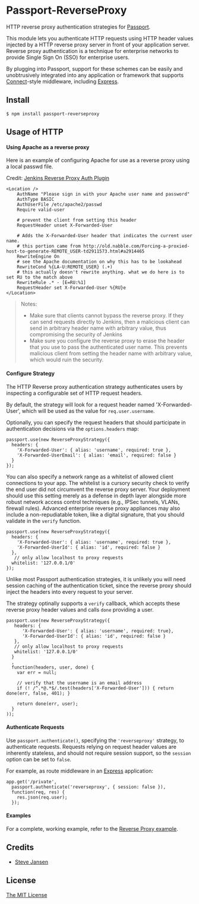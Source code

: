# Passport-ReverseProxy

HTTP reverse proxy authentication strategies for [Passport](https://github.com/jaredhanson/passport).

This module lets you authenticate HTTP requests using HTTP header values injected by a
HTTP reverse proxy server in front of your application server.  Reverse proxy authentication
is a technique for enterprise networks to provide Single Sign On (SSO) for enterprise users.

By plugging into Passport, support for these schemes can be easily and unobtrusively integrated into any
application or framework that supports [Connect](http://www.senchalabs.org/connect/)-style
middleware, including [Express](http://expressjs.com/).

## Install

    $ npm install passport-reverseproxy

## Usage of HTTP 

#### Using Apache as a reverse proxy

Here is an example of configuring Apache for use as a reverse proxy using a local passwd file.

Credit: [Jenkins Reverse Proxy Auth Plugin](https://wiki.jenkins-ci.org/display/JENKINS/Reverse+Proxy+Auth+Plugin)

    <Location />
        AuthName "Please sign in with your Apache user name and password"
        AuthType BASIC
        AuthUserFile /etc/apache2/passwd
        Require valid-user

        # prevent the client from setting this header
        RequestHeader unset X-Forwarded-User

        # Adds the X-Forwarded-User header that indicates the current user name.
        # this portion came from http://old.nabble.com/Forcing-a-proxied-host-to-generate-REMOTE_USER-td2911573.html#a2914465
        RewriteEngine On
        # see the Apache documentation on why this has to be lookahead
        RewriteCond %{LA-U:REMOTE_USER} (.+)
        # this actually doesn't rewrite anything. what we do here is to set RU to the match above
        RewriteRule .* - [E=RU:%1]
        RequestHeader set X-Forwarded-User %{RU}e
    </Location>

> Notes:
> * Make sure that clients cannot bypass the reverse proxy. If they can send requests directly to Jenkins, then a malicious client can send in arbitrary header name with arbitrary value, thus compromising the security of Jenkins
> * Make sure you configure the reverse proxy to erase the header that you use to pass the authenticated user name. This prevents malicious client from setting the header name with arbitrary value, which would ruin the security.


#### Configure Strategy

The HTTP Reverse proxy authentication strategy authenticates users by inspecting a
configurable set of HTTP request headers. 

By default, the strategy will look for a request header named 'X-Forwarded-User',
which will be used as the value for `req.user.username`.

Optionally, you can specify the request headers that should participate in 
authentication decisions via the `options.headers` map:

    passport.use(new ReverseProxyStrategy({
      headers: {
        'X-Forwarded-User': { alias: 'username', required: true },
        'X-Forwarded-UserEmail': { alias: 'email', required: false }
      }
    });

You can also specify a network range as a whitelist of allowed client
connections to your app.  The whitelist is a cursory security check
to verify the end user did not circumvent the reverse proxy server.
Your deployment should use this setting merely as a defense in depth
layer alongside more robust network access control techniques 
(e.g.,  IPSec tunnels, VLANs, firewall rules). Advanced enterprise
reverse proxy appliances may also include a non-repudiatable
token, like a digital signature, that you should validate
in the `verify` function.


    passport.use(new ReverseProxyStrategy({
      headers: {
        'X-Forwarded-User': { alias: 'username', required: true },
        'X-Forwarded-UserId': { alias: 'id', required: false }
      },
       // only allow localhost to proxy requests
      whitelist: '127.0.0.1/0'
    });
     

Unlike most Passport authentication strategies, it is unlikely you will need
session caching of the authentication ticket, since the reverse proxy should
inject the headers into every request to your server.

The strategy optinally supports a `verify` callback, which accepts these
reverse proxy header values and calls `done` providing a user.

    passport.use(new ReverseProxyStrategy({
       headers: { 
          'X-Forwarded-User': { alias: 'username', required: true},
          'X-Forwarded-UserId': { alias: 'id', required: false }
       },
       // only allow localhost to proxy requests
       whitelist: '127.0.0.1/0'
      }
      ,
      function(headers, user, done) {
        var err = null;

        // verify that the username is an email address
        if (! /^.*@.*$/.test(headers['X-Forwarded-User'])) { return done(err, false, 401); }

        return done(err, user);
      }
    ));

#### Authenticate Requests

Use `passport.authenticate()`, specifying the `'reverseproxy'` strategy, to
authenticate requests.  Requests relying on request header values are inherently
stateless, and should not require session support, so the `session` option can be set to `false`.

For example, as route middleware in an [Express](http://expressjs.com/)
application:

    app.get('/private', 
      passport.authenticate('reverseproxy', { session: false }),
      function(req, res) {
        res.json(req.user);
      });

#### Examples

For a complete, working example, refer to the [Reverse Proxy example](https://github.com/mckinsey/passport-reverseproxy/tree/master/examples).

## Credits

  - [Steve Jansen](http://github.com/steve-jansen)

## License

[The MIT License](http://opensource.org/licenses/MIT)
